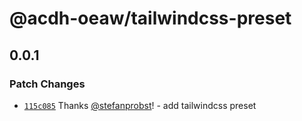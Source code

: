 # @acdh-oeaw/tailwindcss-preset

## 0.0.1

### Patch Changes

- [`115c085`](https://github.com/acdh-oeaw/tailwindcss-preset/commit/115c085c7e10c1fe9556c381076d32a2fff11614)
  Thanks [@stefanprobst](https://github.com/stefanprobst)! - add tailwindcss preset
